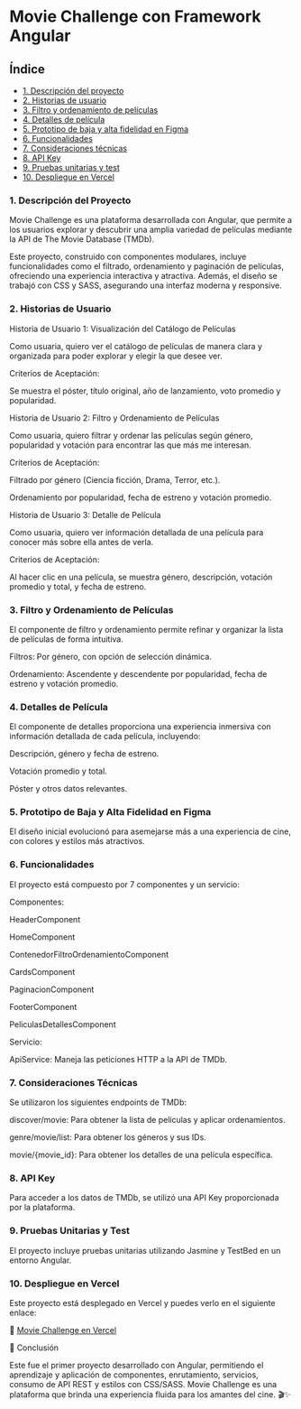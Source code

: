 # Movie Challenge con Framework Angular

## Índice

* [1. Descripción del proyecto](#1-descripcion-del-proyecto)
* [2. Historias de usuario](#2-historias-de-usuario)
* [3. Filtro y ordenamiento de películas](#3-filtro-y-ordenamiento-de-peliculas)
* [4. Detalles de película](#4-detalles-de-pelicula)
* [5. Prototipo de baja y alta fidelidad en Figma](#5-prototipo-de-baja-y-alta-fidelidad-en-figma)
* [6. Funcionalidades](#6-funcionalidades)
* [7. Consideraciones técnicas](#7-consideraciones-tecnicas)
* [8. API Key](#8-api-key)
* [9. Pruebas unitarias y test](#9-pruebas-unitarias-y-test)
* [10. Despliegue en Vercel](#10-despliegue-en-vercel)


### 1. Descripción del Proyecto

Movie Challenge es una plataforma desarrollada con Angular, que permite a los usuarios explorar y descubrir una amplia variedad de películas mediante la API de The Movie Database (TMDb).

Este proyecto, construido con componentes modulares, incluye funcionalidades como el filtrado, ordenamiento y paginación de películas, ofreciendo una experiencia interactiva y atractiva. Además, el diseño se trabajó con CSS y SASS, asegurando una interfaz moderna y responsive.

### 2. Historias de Usuario

Historia de Usuario 1: Visualización del Catálogo de Películas

Como usuaria, quiero ver el catálogo de películas de manera clara y organizada para poder explorar y elegir la que desee ver.

Criterios de Aceptación:

Se muestra el póster, título original, año de lanzamiento, voto promedio y popularidad.

Historia de Usuario 2: Filtro y Ordenamiento de Películas



Como usuaria, quiero filtrar y ordenar las películas según género, popularidad y votación para encontrar las que más me interesan.

Criterios de Aceptación:

Filtrado por género (Ciencia ficción, Drama, Terror, etc.).

Ordenamiento por popularidad, fecha de estreno y votación promedio.

Historia de Usuario 3: Detalle de Película



Como usuaria, quiero ver información detallada de una película para conocer más sobre ella antes de verla.

Criterios de Aceptación:

Al hacer clic en una película, se muestra género, descripción, votación promedio y total, y fecha de estreno.

### 3. Filtro y Ordenamiento de Películas

El componente de filtro y ordenamiento permite refinar y organizar la lista de películas de forma intuitiva.

Filtros: Por género, con opción de selección dinámica.

Ordenamiento: Ascendente y descendente por popularidad, fecha de estreno y votación promedio.

### 4. Detalles de Película

El componente de detalles proporciona una experiencia inmersiva con información detallada de cada película, incluyendo:

Descripción, género y fecha de estreno.

Votación promedio y total.

Póster y otros datos relevantes.

### 5. Prototipo de Baja y Alta Fidelidad en Figma

El diseño inicial evolucionó para asemejarse más a una experiencia de cine, con colores y estilos más atractivos.

### 6. Funcionalidades

El proyecto está compuesto por 7 componentes y un servicio:

Componentes:

HeaderComponent

HomeComponent

ContenedorFiltroOrdenamientoComponent

CardsComponent

PaginacionComponent

FooterComponent

PeliculasDetallesComponent

Servicio:

ApiService: Maneja las peticiones HTTP a la API de TMDb.

### 7. Consideraciones Técnicas

Se utilizaron los siguientes endpoints de TMDb:

discover/movie: Para obtener la lista de películas y aplicar ordenamientos.

genre/movie/list: Para obtener los géneros y sus IDs.

movie/{movie_id}: Para obtener los detalles de una película específica.

### 8. API Key

Para acceder a los datos de TMDb, se utilizó una API Key proporcionada por la plataforma.

### 9. Pruebas Unitarias y Test

El proyecto incluye pruebas unitarias utilizando Jasmine y TestBed en un entorno Angular.

### 10. Despliegue en Vercel

Este proyecto está desplegado en Vercel y puedes verlo en el siguiente enlace:

🔗 [Movie Challenge en Vercel](https://movie-challenge-con-framework.vercel.app/)

🚀 Conclusión

Este fue el primer proyecto desarrollado con Angular, permitiendo el aprendizaje y aplicación de componentes, enrutamiento, servicios, consumo de API REST y estilos con CSS/SASS. Movie Challenge es una plataforma que brinda una experiencia fluida para los amantes del cine. 🎬✨

